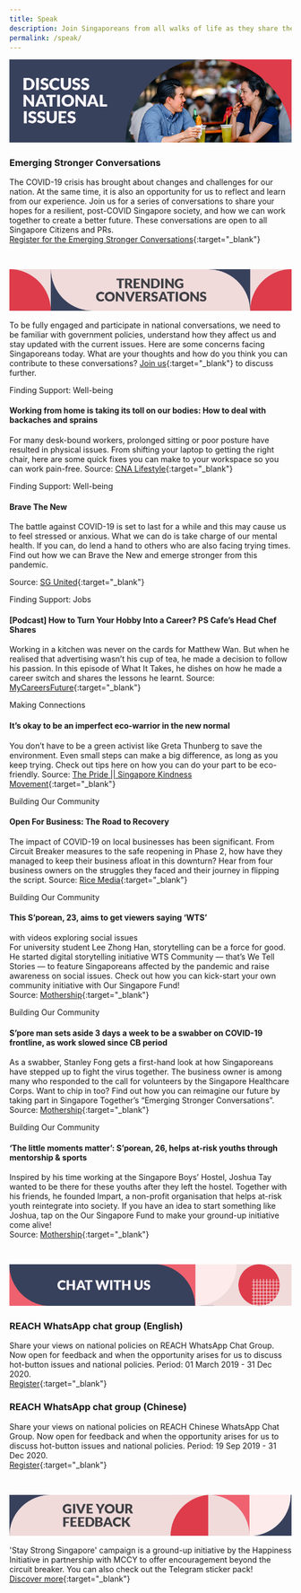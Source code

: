 ```yaml
---
title: Speak
description: Join Singaporeans from all walks of life as they share their views on national issues. Register now to participate.
permalink: /speak/
---
```


![Discuss national issues](/images/speak-header-1.jpg)

### Emerging Stronger Conversations

The COVID-19 crisis has brought about changes and challenges for our nation. At the same time, it is also an opportunity for us to reflect and learn from our experience. Join us for a series of conversations to share your hopes for a resilient, post-COVID Singapore society, and how we can work together to create a better future. These conversations are open to all Singapore Citizens and PRs.  
[Register for the Emerging Stronger Conversations](https://go.gov.sg/esconversations){:target="_blank"}

&nbsp;

![Trending conversations](/images/speak-header-2.jpg)

To be fully engaged and participate in national conversations, we need to be familiar with government policies, understand how they affect us and stay updated with the current issues. Here are some concerns facing Singaporeans today. What are your thoughts and how do you think you can contribute to these conversations? [Join us](https://www.reach.gov.sg/){:target="_blank"} to discuss further.

<div class="heading-pillar">Finding Support: Well-being</div>

#### Working from home is taking its toll on our bodies: How to deal with backaches and sprains 
For many desk-bound workers, prolonged sitting or poor posture have resulted in physical issues. From shifting your laptop to getting the right chair, here are some quick fixes you can make to your workspace so you can work pain-free. 
Source: [CNA Lifestyle](https://cnalifestyle.channelnewsasia.com/wellness/working-from-home-backpain-aches-solution-12982448){:target="_blank"}

<div class="heading-pillar">Finding Support: Well-being </div>

#### Brave The New 
The battle against COVID-19 is set to last for a while and this may cause us to feel stressed or anxious. What we can do is take charge of our mental health. If you can, do lend a hand to others who are also facing trying times. Find out how we can Brave the New and emerge stronger from this pandemic. 

Source: [SG United](https://www.sgunited.gov.sg/stay-strong/){:target="_blank"}


<div class="heading-pillar">Finding Support: Jobs </div>

#### [Podcast] How to Turn Your Hobby Into a Career? PS Cafe’s Head Chef Shares 
Working in a kitchen was never on the cards for Matthew Wan. But when he realised that advertising wasn’t his cup of tea, he made a decision to follow his passion. In this episode of What It Takes, he dishes on how he made a career switch and shares the lessons he learnt. 
Source: [MyCareersFuture](https://content.mycareersfuture.sg/podcast-how-turn-hobby-career-ps-cafe-head-chef-shares/){:target="_blank"}

 
<div class="heading-pillar">Making Connections </div>

#### It’s okay to be an imperfect eco-warrior in the new normal 
You don’t have to be a green activist like Greta Thunberg to save the environment. Even small steps can make a big difference, as long as you keep trying. Check out tips here on how you can do your part to be eco-friendly. 
Source: [The Pride || Singapore Kindness Movement](https://pride.kindness.sg/eco-friendly-new-normal/){:target="_blank"}

 
<div class="heading-pillar">Building Our Community </div>

#### Open For Business: The Road to Recovery 
The impact of COVID-19 on local businesses has been significant. From Circuit Breaker measures to the safe reopening in Phase 2, how have they managed to keep their business afloat in this downturn? Hear from four business owners on the struggles they faced and their journey in flipping the script. 
Source: [Rice Media](https://www.ricemedia.co/open-business-road-recovery/){:target="_blank"}

<div class="heading-pillar">Building Our Community</div>

#### This S’porean, 23, aims to get viewers saying ‘WTS’ 
with videos exploring social issues  
For university student Lee Zhong Han, storytelling can be a force for good. He started digital storytelling initiative WTS Community — that’s We Tell Stories — to feature Singaporeans affected by the pandemic and raise awareness on social issues. Check out how you can kick-start your own community initiative with Our Singapore Fund!  
Source: [Mothership](https://mothership.sg/2020/07/wts-community-lee-zhong-han/){:target="_blank"}

<div class="heading-pillar">Building Our Community</div>

#### S’pore man sets aside 3 days a week to be a swabber on COVID-19 frontline, as work slowed since CB period 
As a swabber, Stanley Fong gets a first-hand look at how Singaporeans have stepped up to fight the virus together. The business owner is among many who responded to the call for volunteers by the Singapore Healthcare Corps. Want to chip in too? Find out how you can reimagine our future by taking part in Singapore Together’s “Emerging Stronger Conversations”.  
Source: [Mothership](https://mothership.sg/2020/07/volunteer-swabber-covid-19-singapore-together/){:target="_blank"}

<div class="heading-pillar">Building Our Community</div>  

#### ‘The little moments matter’: S’porean, 26, helps at-risk youths through mentorship & sports  
Inspired by his time working at the Singapore Boys’ Hostel, Joshua Tay wanted to be there for these youths after they left the hostel. Together with his friends, he founded Impart, a non-profit organisation that helps at-risk youth reintegrate into society. If you have an idea to start something like Joshua, tap on the Our Singapore Fund to make your ground-up initiative come alive!  
Source: [Mothership](https://mothership.sg/2020/07/joshua-tay-impart-singapore-together/){:target="_blank"}

&nbsp;

![Chat with us](/images/speak-header-4.jpg)

### REACH WhatsApp chat group (English)

Share your views on national policies on REACH WhatsApp Chat Group. Now open for feedback and when the opportunity arises for us to discuss hot-button issues and national policies. Period: 01 March 2019 - 31 Dec 2020.  
[Register](https://gems.gevme.com/66596366/registration/order/form){:target="_blank"}

### REACH WhatsApp chat group (Chinese)

Share your views on national policies on REACH Chinese WhatsApp Chat Group. Now open for feedback and when the opportunity arises for us to discuss hot-button issues and national policies. Period: 19 Sep 2019 - 31 Dec 2020.  
[Register](https://gems.gevme.com/79200895/registration/order/form){:target="_blank"}  

&nbsp;

![Give your feedback](/images/speak-header-5.jpg)

'Stay Strong Singapore' campaign is a ground-up initiative by the Happiness Initiative in partnership with MCCY to offer encouragement beyond the circuit breaker. You can also check out the Telegram sticker pack!  
[Discover more](https://happinessinitiative.sg/stay-strong-sg){:target="_blank"}
